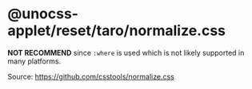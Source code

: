 # @unocss-applet/reset/taro/normalize.css

**NOT RECOMMEND** since `:where` is used which is not likely supported in many platforms.

Source: <https://github.com/csstools/normalize.css>

